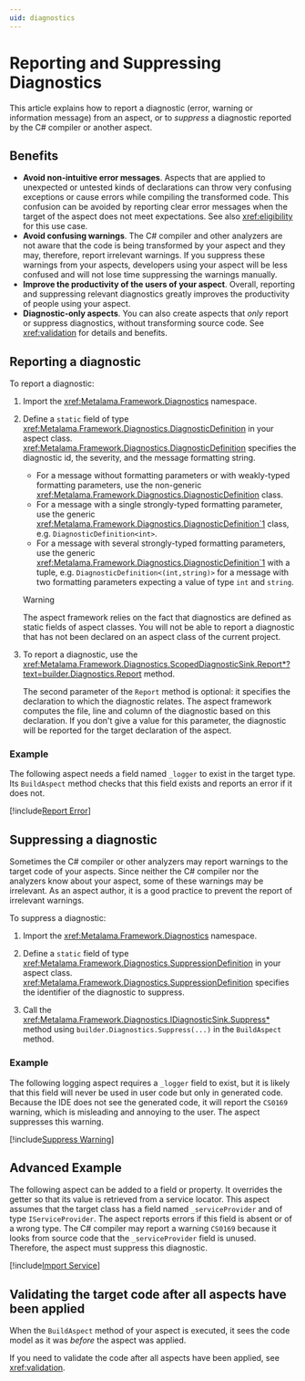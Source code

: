 ```yaml
---
uid: diagnostics
---
```

# Reporting and Suppressing Diagnostics

This article explains how to report a diagnostic (error, warning or information message) from an aspect, or to _suppress_ a diagnostic reported by the C# compiler or another aspect.

## Benefits

* **Avoid non-intuitive error messages**. Aspects that are applied to unexpected or untested kinds of declarations can throw very confusing exceptions or cause errors while compiling the transformed code. This confusion can be avoided by reporting clear error messages when the target of the aspect does not meet expectations. See also <xref:eligibility> for this use case.
* **Avoid confusing warnings**. The C# compiler and other analyzers are not aware that the code is being transformed by your aspect and they may, therefore, report irrelevant warnings. If you suppress these warnings from your aspects, developers using your aspect will be less confused and will not lose time suppressing the warnings manually.
* **Improve the productivity of the users of your aspect**. Overall, reporting and suppressing relevant diagnostics greatly improves the productivity of people using your aspect.
* **Diagnostic-only aspects**. You can also create aspects that _only_ report or suppress diagnostics, without transforming source code. See <xref:validation> for details and benefits.

## Reporting a diagnostic

[comment]: # (TODO: When to report a diagnostic? Eligibility vs diagnostic.)

To report a diagnostic:

1. Import the <xref:Metalama.Framework.Diagnostics> namespace.

2. Define a `static` field of type <xref:Metalama.Framework.Diagnostics.DiagnosticDefinition> in your aspect class. <xref:Metalama.Framework.Diagnostics.DiagnosticDefinition> specifies the diagnostic id, the severity, and the message formatting string.

    - For a message without formatting parameters or with weakly-typed formatting parameters, use the non-generic <xref:Metalama.Framework.Diagnostics.DiagnosticDefinition> class.
    - For a message with a single strongly-typed formatting parameter, use the generic <xref:Metalama.Framework.Diagnostics.DiagnosticDefinition`1> class, e.g. `DiagnosticDefinition<int>`.
    - For a message with several strongly-typed formatting parameters, use the generic <xref:Metalama.Framework.Diagnostics.DiagnosticDefinition`1> with a tuple, e.g. `DiagnosticDefinition<(int,string)>` for a message with two formatting parameters expecting a value of type `int` and `string`.

    > [!WARNING]
    > The aspect framework relies on the fact that diagnostics are defined as static fields of aspect classes. You will not be able to report a diagnostic that has not been declared on an aspect class of the current project.

3. To report a diagnostic, use the <xref:Metalama.Framework.Diagnostics.ScopedDiagnosticSink.Report*?text=builder.Diagnostics.Report> method.

    The second parameter of the `Report` method is optional: it specifies the declaration to which the diagnostic relates. The aspect framework computes the file, line and column of the diagnostic based on this declaration. If you don't give a value for this parameter, the diagnostic will be reported for the target declaration of the aspect.

### Example

The following aspect needs a field named `_logger` to exist in the target type. Its `BuildAspect` method checks that this field exists and reports an error if it does not.

[!include[Report Error](../../code/Metalama.Documentation.SampleCode.AspectFramework/ReportError.cs)]

## Suppressing a diagnostic

Sometimes the C# compiler or other analyzers may report warnings to the target code of your aspects. Since neither the C# compiler nor the analyzers know about your aspect, some of these warnings may be irrelevant. As an aspect author, it is a good practice to prevent the report of irrelevant warnings.

To suppress a diagnostic:

1. Import the <xref:Metalama.Framework.Diagnostics> namespace.

2. Define a `static` field of type <xref:Metalama.Framework.Diagnostics.SuppressionDefinition> in your aspect class. <xref:Metalama.Framework.Diagnostics.SuppressionDefinition> specifies the identifier of the diagnostic to suppress.

3. Call the <xref:Metalama.Framework.Diagnostics.IDiagnosticSink.Suppress*> method using `builder.Diagnostics.Suppress(...)` in the `BuildAspect` method.

### Example

The following logging aspect requires a `_logger` field to exist, but it is likely that this field will never be used in user code but only in generated code. Because the IDE does not see the generated code, it will report the `CS0169` warning, which is misleading and annoying to the user. The aspect suppresses this warning.

[!include[Suppress Warning](../../code/Metalama.Documentation.SampleCode.AspectFramework/SuppressWarning.cs)]


## Advanced Example

The following aspect can be added to a field or property. It overrides the getter so that its value is retrieved from a service locator. This aspect assumes that the target class has a field named `_serviceProvider` and of type `IServiceProvider`. The aspect reports errors if this field is absent or of a wrong type. The C# compiler may report a warning `CS0169` because it looks from source code that the `_serviceProvider` field is unused. Therefore, the aspect must suppress this diagnostic.

[!include[Import Service](../../code/Metalama.Documentation.SampleCode.AspectFramework/LocalImport.cs)]

## Validating the target code after all aspects have been applied

When the `BuildAspect` method of your aspect is executed, it sees the code model as it was _before_ the aspect was applied.

If you need to validate the code after all aspects have been applied, see <xref:validation>.